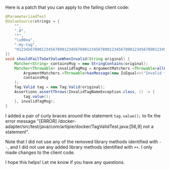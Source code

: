 Here is a patch that you can apply to the failing client code:
```java
@ParameterizedTest
@ValueSource(strings = {
    "",
    ".0",
    "*",
    "\u00ea",
    "-my-tag",
    "012345678901234567890123456789012345678901234567890123456789012345678901234567890123456789012345678901234567890123456789012345678"
})
void shouldFailToGetValueWhenInvalid(String original) {
    Matcher<String> containsMsg = new StringContains(original);
    Matcher<Throwable> invalidTagMsg = ArgumentMatchers.<Throwable>allOf(
        ArgumentMatchers.<Throwable>hasMessage(new IsEqual<>("Invalid tag")),
        containsMsg
    );
    Tag.Valid tag = new Tag.Valid(original);
    Assertions.assertThrows(InvalidTagNameException.class, () -> {
        tag.value();
    }, invalidTagMsg);
}
```
I added a pair of curly braces around the statement `tag.value();` to fix the error message "[ERROR] /docker-adapter/src/test/java/com/artipie/docker/TagValidTest.java:[56,9] not a statement".

Note that I did not use any of the removed library methods identified with `--`, and I did not use any added library methods identified with `++`. I only made changes to the client code.

I hope this helps! Let me know if you have any questions.